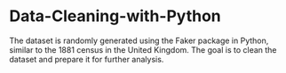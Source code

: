 # Data-Cleaning-with-Python
The dataset is randomly generated using the Faker package in Python, similar to the 1881 census in the United Kingdom. The goal is to clean the dataset and prepare it for further analysis.

